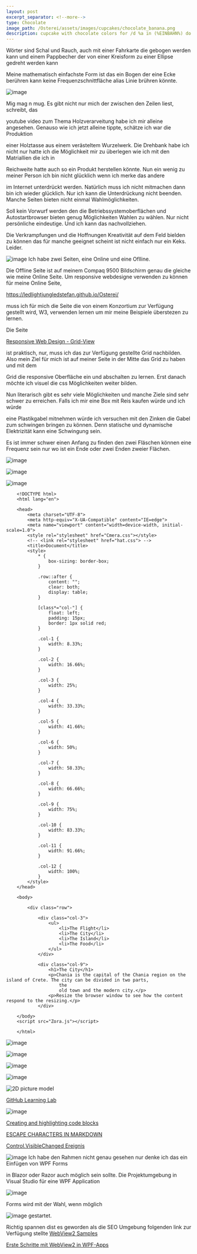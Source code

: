 ```yaml
---
layout: post
excerpt_separator: <!--more-->
type: Chocolate
image_path: /Osterei/assets/images/cupcakes/chocolate_banana.png
description: cupcake with chocolate colors for /d %a in (%EINBAHN%) do dir /b %a
---
```

Wörter sind Schal und Rauch, auch mit einer Fahrkarte die gebogen werden kann
und einem Pappbecher der von einer Kreisform zu einer Ellipse gedreht werden kann

Meine mathematisch einfachste Form ist das ein Bogen der eine Ecke berühren kann
keine Frequenzschnittfläche alias Linie brühren könnte.

![image](https://user-images.githubusercontent.com/75255909/223935714-2bff95b4-1b96-4e98-9d85-beee06073e67.png)

Mig mag n mug.
Es gibt nicht nur mich der zwischen den Zeilen liest, schreibt, das

youtube video zum Thema Holzverarveitung habe ich mir alleine angesehen.
Genauso wie ich jetzt alleine tippte, schätze ich war die Produktion

einer Holztasse aus einem verästeltem Wurzelwerk. Die Drehbank habe ich nicht
nur hatte ich die Möglichkeit mir zu überlegen wie ich mit den Matriallien die ich in

Reichweite hatte auch so ein Produkt herstellen könnte.
Nun ein wenig zu meiner Person ich bin nicht glücklich wenn ich merke das andere

im Internet unterdrückt werden. Natürlich muss ich nicht mitmachen dann bin ich wieder glücklich.
Nur ich kann die Unterdrückung nicht beenden. Manche Seiten bieten nicht einmal Wahlmöglichkeiten.

Soll kein Vorwurf werden den die Betriebssystemoberflächen und Autostartbrowser bieten genug
Möglichkeiten Wahlen zu wählen. Nur nicht persönliche eindeutige. Und ich kann das nachvollziehen.

Die Verkrampfungen und die Hoffnungen Kreativität auf dem Feld bielden zu können das für manche
geeignet scheint ist nicht einfach nur ein Keks. Leider.

![image](https://user-images.githubusercontent.com/75255909/223933028-3c3adbd2-7014-45e3-9e34-6f408756c8f0.png)
Ich habe zwei Seiten, eine Online und eine Oflline.

Die Offline Seite ist auf meinem Compaq 9500 Bildschirm genau die gleiche wie meine Online Seite.
Um responsive webdesigne verwenden zu können für meine Online Seite,

https://ledlightjungledstefan.github.io/Osterei/

muss ich für mich die Seite die von einem Konzortium zur Verfügung gestellt wird, W3,
verwenden lernen um mir meine Beispiele überstezen zu lernen.

Die Seite

[Responsive Web Design - Grid-View](https://www.w3schools.com/css/css_rwd_grid.asp)

ist praktisch, nur, muss ich das zur Verfügung gestellte Grid nachbilden.
Also mein Ziel für mich ist auf meiner Seite in der Mitte das Grid zu haben und mit dem

Grid die responsive Oberfläche ein und abschalten zu lernen.
Erst danach möchte ich visuel die css Möglichkeiten weiter bilden.

Nun literarisch gibt es sehr viele Möglichkeiten und manche Ziele sind sehr
schwer zu erreichen. Falls ich mir eine Box mit Reis kaufen würde und ich würde

eine Plastikgabel mitnehmen würde ich versuchen mit den Zinken die Gabel zum schwingen
bringen zu können. Denn statische und dynamische Elektrizität kann eine Schwingung sein.

Es ist immer schwer einen Anfang zu finden den zwei Fläschen können eine Frequenz sein
nur wo ist ein Ende oder zwei Enden zweier Flächen.

![image](https://user-images.githubusercontent.com/75255909/223684222-cd9d85d2-9a84-48a6-8f76-9fe72f420bd4.png)

![image](https://user-images.githubusercontent.com/75255909/223712756-1bfedb77-fc65-4cc7-bcac-ca07dfed9386.png)

![image](https://user-images.githubusercontent.com/75255909/223713467-eae7cc69-2d97-403d-85bd-932d8a10bbc5.png)

        <!DOCTYPE html>
        <html lang="en">

        <head>
            <meta charset="UTF-8">
            <meta http-equiv="X-UA-Compatible" content="IE=edge">
            <meta name="viewport" content="width=device-width, initial-scale=1.0">
            <style rel="stylesheet" href="Cmera.css"></style>
            <!-- <link rel="stylesheet" href="hat.css"> -->
            <title>Document</title>
            <style>
                * {
                    box-sizing: border-box;
                }

                .row::after {
                    content: "";
                    clear: both;
                    display: table;
                }

                [class*="col-"] {
                    float: left;
                    padding: 15px;
                    border: 1px solid red;
                }

                .col-1 {
                    width: 8.33%;
                }

                .col-2 {
                    width: 16.66%;
                }

                .col-3 {
                    width: 25%;
                }

                .col-4 {
                    width: 33.33%;
                }

                .col-5 {
                    width: 41.66%;
                }

                .col-6 {
                    width: 50%;
                }

                .col-7 {
                    width: 58.33%;
                }

                .col-8 {
                    width: 66.66%;
                }

                .col-9 {
                    width: 75%;
                }

                .col-10 {
                    width: 83.33%;
                }

                .col-11 {
                    width: 91.66%;
                }

                .col-12 {
                    width: 100%;
                }
            </style>
        </head>

        <body>

            <div class="row">

                <div class="col-3">
                    <ul>
                        <li>The Flight</li>
                        <li>The City</li>
                        <li>The Island</li>
                        <li>The Food</li>
                    </ul>
                </div>

                <div class="col-9">
                    <h1>The City</h1>
                    <p>Chania is the capital of the Chania region on the island of Crete. The city can be divided in two parts,
                        the
                        old town and the modern city.</p>
                    <p>Resize the browser window to see how the content respond to the resizing.</p>
                </div>

        </body>
        <script src="Zora.js"></script>

        </html>

![image](https://user-images.githubusercontent.com/75255909/223728473-ad144864-95da-4082-b79e-3b626e35e9d3.png)

![image](https://user-images.githubusercontent.com/75255909/223729390-0f61c4bf-c007-4aae-89b9-200d7649441a.png)

![image](https://user-images.githubusercontent.com/75255909/223729930-0a3d12c9-8514-4b6e-b190-d86229e3ce99.png)

![image](https://user-images.githubusercontent.com/75255909/223730890-28e54617-f24c-4eed-95be-c6b016788b66.png)



![2D picture model](https://user-images.githubusercontent.com/75255909/205431353-16090c42-091d-40e7-871b-e578f7097c14.png)

[GitHub Learning Lab](https://github.com/apps/github-learning-lab)

![image](https://user-images.githubusercontent.com/75255909/207384297-78b21e7f-e645-460e-ba8e-a355662a4c67.png)

[Creating and highlighting code blocks](https://docs.github.com/en/get-started/writing-on-github/working-with-advanced-formatting/creating-and-highlighting-code-blocks)

[ESCAPE CHARACTERS IN MARKDOWN](https://whatismarkdown.com/how-to-escape-markdown-characters/#:~:text=Markdown%20is%20not%20a%20new%20language%3B%20it%20is,common%20way%20is%20to%20use%20the%20backslash%20character.)

[Control.VisibleChanged Ereignis](https://learn.microsoft.com/de-de/dotnet/api/system.windows.forms.control.visiblechanged?view=windowsdesktop-7.0)

![image](https://user-images.githubusercontent.com/75255909/206918163-f8577fb9-5257-4c45-8262-bfcb81d6801d.png)
Ich habe den Rahmen nicht genau gesehen nur denke ich das ein Einfügen von WPF Forms

in Blazor oder Razor auch möglich sein sollte.
Die Projektumgebung in Visual Studio für eine WPF Application

![image](https://user-images.githubusercontent.com/75255909/206918880-3b661df3-8b2c-436c-9fb0-8c72a2dd8fd2.png)

Forms 
wird mit der Wahl, wenn möglich

![image](https://user-images.githubusercontent.com/75255909/206918442-39c83f62-091f-4abd-a7fb-08bc70d78989.png)
gestartet.

Richtig spannen dist es geworden als die SEO Umgebung folgenden link zur Verfügung stellte
[WebView2 Samples](https://github.com/MicrosoftEdge/WebView2Samples)

[Erste Schritte mit WebView2 in WPF-Apps](https://learn.microsoft.com/de-de/microsoft-edge/webview2/get-started/wpf)

